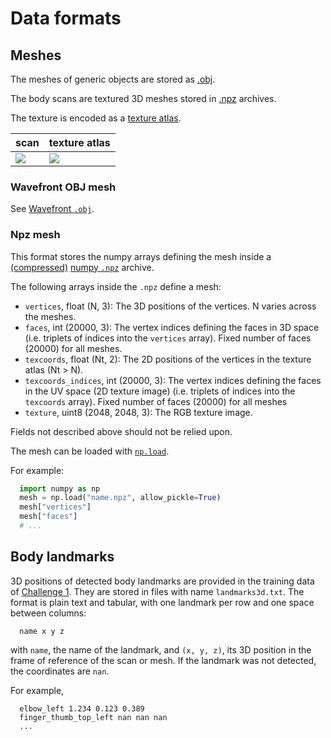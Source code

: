 # Data formats

## Meshes

The meshes of generic objects are stored as [.obj](#wavefront-obj-mesh).

The body scans are textured 3D meshes stored in [.npz](#npz-mesh) archives.

The texture is encoded as a
[texture atlas](https://en.wikipedia.org/wiki/Texture_atlas).

| scan              | texture atlas |
| -                 | -             |
| ![][texture-scan] | ![][texture]  |

[texture-scan]: data/3dbodytex2-texture_atlas-scan-small.png
[texture]: data/3dbodytex2-texture_atlas-small.png

### Wavefront OBJ mesh

See [Wavefront `.obj`](https://en.wikipedia.org/wiki/Wavefront_.obj_file).

### Npz mesh

This format stores the numpy arrays defining the mesh inside a
[(compressed)](https://numpy.org/doc/stable/reference/generated/numpy.savez_compressed.html)
[numpy `.npz`](https://numpy.org/doc/stable/reference/generated/numpy.savez.html)
archive.

The following arrays inside the `.npz` define a mesh:

* `vertices`, float (N, 3):
    The 3D positions of the vertices.
    N varies across the meshes.
* `faces`, int (20000, 3):
    The vertex indices defining the faces in 3D space (i.e. triplets of indices
    into the `vertices` array). Fixed number of faces (20000) for all meshes.
* `texcoords`, float (Nt, 2):
    The 2D positions of the vertices in the texture atlas (Nt > N).
* `texcoords_indices`, int (20000, 3):
    The vertex indices defining the faces in the UV space (2D texture image)
    (i.e. triplets of indices into the `texcoords` array). Fixed number of
    faces (20000) for all meshes
* `texture`, uint8 (2048, 2048, 3):
    The RGB texture image.

Fields not described above should not be relied upon.

The mesh can be loaded with [`np.load`][np.load].

For example:

```python
  import numpy as np
  mesh = np.load("name.npz", allow_pickle=True)
  mesh["vertices"]
  mesh["faces"]
  # ...
```

[np.load]: https://numpy.org/doc/stable/reference/generated/numpy.load.html

## Body landmarks

3D positions of detected body landmarks are provided
in the training data of [Challenge 1](challenge_1.md).
They are stored in files with name `landmarks3d.txt`.
The format is plain text and tabular, with one landmark per row and one space
between columns:

```
  name x y z
```

with `name`, the name of the landmark, and `(x, y, z)`, its 3D position in
the frame of reference of the scan or mesh.
If the landmark was not detected, the coordinates are `nan`.

For example,

```
  elbow_left 1.234 0.123 0.389
  finger_thumb_top_left nan nan nan
  ...
```
